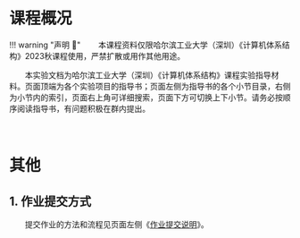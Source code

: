 # 课程概况

<!-- 网页用途声明————建议保留！ -->
!!! warning "声明 :loudspeaker:"
    &emsp;&emsp;本课程资料仅限哈尔滨工业大学（深圳）《计算机体系结构》2023秋课程使用，严禁扩散或用作其他用途。

&emsp;&emsp;本实验文档为哈尔滨工业大学（深圳）《计算机体系结构》课程实验指导材料。页面顶端为各个实验项目的指导书；页面左侧为指导书的各个小节目录，右侧为小节内的索引，页面右上角可详细搜索，页面下方可切换上下小节。请务必按顺序阅读指导书，有问题积极在群内提出。

&emsp;&emsp;

# 其他


## 1. 作业提交方式

&emsp;&emsp;提交作业的方法和流程见页面左侧《[作业提交说明](homewk.md)》。
